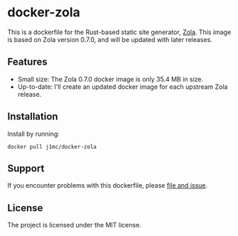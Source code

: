 # docker-zola

This is a dockerfile for the Rust-based static site generator,
[Zola](https://www.getzola.org/). This image is based on Zola version 0.7.0,
and will be updated with later releases.

## Features

- Small size: The Zola 0.7.0 docker image is only 35.4 MB in size.
- Up-to-date: I'll create an updated docker image for each upstream Zola
  release.

## Installation

Install by running:

```
docker pull j1mc/docker-zola
```

## Support

If you encounter problems with this dockerfile, please
[file and issue](https://github.com/j1mc/docker-zola/issues).

## License

The project is licensed under the MIT license.
